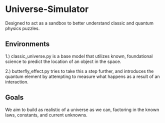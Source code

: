 # Universe-Simulator
Designed to act as a sandbox to better understand classic and quantum physics puzzles.

## Environments

1.) classic_universe.py is a base model that utilizes known, foundational science to predict the location of an object in the space.

2.) butterfly_effect.py tries to take this a step further, and introduces the quantum element by attempting to measure what happens as a result of an interaction.

## Goals
We aim to build as realistic of a universe as we can, factoring in the known laws, constants, and current unknowns.
